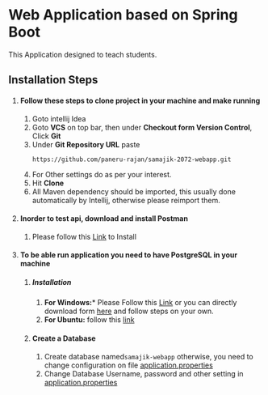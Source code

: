 # Web Application based on Spring Boot
This Application designed to teach students.



## Installation Steps
1. #### Follow these steps to clone project in your machine and make running

    1. Goto intellij Idea
    1. Goto **VCS** on top bar, then under **Checkout form Version Control**, Click **Git**
    1. Under **Git Repository URL** paste
        ```
        https://github.com/paneru-rajan/samajik-2072-webapp.git
        ```
    1. For Other settings do as per your interest.
    1. Hit **Clone**
    1. All Maven dependency should be imported, this usually done automatically by Intellij, otherwise please reimport them. 
1. #### Inorder to test api, download and install Postman 
    1. Please follow this [Link](https://chrome.google.com/webstore/detail/postman/fhbjgbiflinjbdggehcddcbncdddomop?hl=en) to Install
1. #### To be able run application you need to have PostgreSQL in your machine
    1. ##### Installation   
        1. **For Windows:*** Please Follow this [Link](http://www.postgresqltutorial.com/install-postgresql/) or you can directly download form [here](https://www.enterprisedb.com/downloads/postgres-postgresql-downloads) and follow steps on your own.
        1. **For Ubuntu:** follow this [link](https://www.digitalocean.com/community/tutorials/how-to-install-and-use-postgresql-on-ubuntu-16-04)
    1. #### Create a Database
        1. Create database named```samajik-webapp``` otherwise, you need to change configuration on file [application.properties](src/main/resources/application.properties)
        1. Change Database Username, password and other setting in [application.properties](src/main/resources/application.properties)
    
